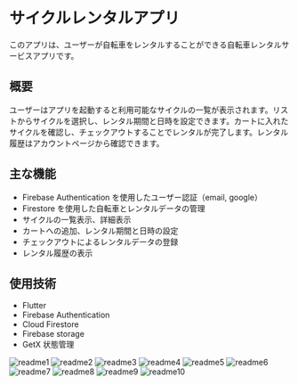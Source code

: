 # サイクルレンタルアプリ

このアプリは、ユーザーが自転車をレンタルすることができる自転車レンタルサービスアプリです。

## 概要

ユーザーはアプリを起動すると利用可能なサイクルの一覧が表示されます。リストからサイクルを選択し、レンタル期間と日時を設定できます。カートに入れたサイクルを確認し、チェックアウトすることでレンタルが完了します。レンタル履歴はアカウントページから確認できます。

## 主な機能

- Firebase Authentication を使用したユーザー認証（email, google）
- Firestore を使用した自転車とレンタルデータの管理
- サイクルの一覧表示、詳細表示
- カートへの追加、レンタル期間と日時の設定
- チェックアウトによるレンタルデータの登録
- レンタル履歴の表示

## 使用技術

- Flutter
- Firebase Authentication
- Cloud Firestore
- Firebase storage
- GetX 状態管理

![readme1](https://github.com/shogoisaji/bicycle_rental_system/assets/131496728/2cee1842-ec28-4291-bc51-82726634a7bf)
![readme2](https://github.com/shogoisaji/bicycle_rental_system/assets/131496728/82059317-1209-4ab4-aeb5-f430fc08bca2)
![readme3](https://github.com/shogoisaji/bicycle_rental_system/assets/131496728/dd8fcc0c-e410-405c-85ad-c07a14207ce3)
![readme4](https://github.com/shogoisaji/bicycle_rental_system/assets/131496728/7fcf76fc-2859-41ab-8995-be25e5169e6a)
![readme5](https://github.com/shogoisaji/bicycle_rental_system/assets/131496728/b80859be-7de5-4214-a77b-90c09ddd29f1)
![readme6](https://github.com/shogoisaji/bicycle_rental_system/assets/131496728/91f7a763-c460-4699-8eea-17ee5c972a16)
![readme7](https://github.com/shogoisaji/bicycle_rental_system/assets/131496728/cf88b0bd-6ac3-400b-8c56-67695fdbd9c8)
![readme8](https://github.com/shogoisaji/bicycle_rental_system/assets/131496728/83dbfc04-5c53-40ad-93b9-114edb9bb663)
![readme9](https://github.com/shogoisaji/bicycle_rental_system/assets/131496728/393d23df-7ff8-491a-880a-5a48a6875032)
![readme10](https://github.com/shogoisaji/bicycle_rental_system/assets/131496728/1252989e-8e0c-47e1-a24d-5c2e2a432293)
